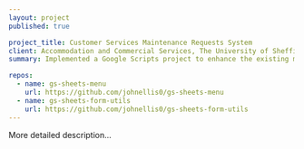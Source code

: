 ```yaml
---
layout: project
published: true

project_title: Customer Services Maintenance Requests System
client: Accommodation and Commercial Services, The University of Sheffield
summary: Implemented a Google Scripts project to enhance the existing maintenance tracking system.

repos:
  - name: gs-sheets-menu
    url: https://github.com/johnellis0/gs-sheets-menu
  - name: gs-sheets-form-utils
    url: https://github.com/johnellis0/gs-sheets-form-utils
---
```


More detailed description...
